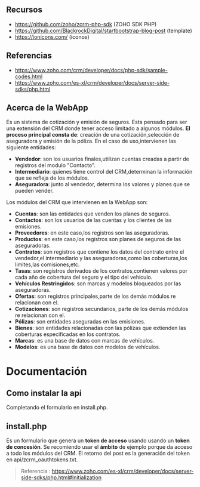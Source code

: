 ## Recursos

- https://github.com/zoho/zcrm-php-sdk (ZOHO SDK PHP)
- https://github.com/BlackrockDigital/startbootstrap-blog-post (template)
- https://ionicons.com/ (iconos)

## Referencias

- https://www.zoho.com/crm/developer/docs/php-sdk/sample-codes.html
- https://www.zoho.com/es-xl/crm/developer/docs/server-side-sdks/php.html

## Acerca de la WebApp

Es un sistema de cotización y emisión de seguros. Esta pensado para ser una extensión del CRM donde tener acceso limitado a algunos módulos. **El proceso principal consta de**: creación de una cotización,selección de aseguradora y emisión de la póliza. En el caso de uso,intervienen las siguiente entidades:

- **Vendedor**: son los usuarios finales,utilizan cuentas creadas a partir de registros del modulo "Contacto".
- **Intermediario**: quienes tiene control del CRM,determinan la información que se refleja de los módulos.
- **Aseguradora**: junto al vendedor, determina los valores y planes que se pueden vender.

Los módulos del CRM que intervienen en la WebApp son:

- **Cuentas**: son las entidades que venden los planes de seguros.
- **Contactos**: son los usuarios de las cuentas y los clientes de las emisiones.
- **Proveedores**: en este caso,los registros son las aseguradoras.
- **Productos**: en este caso,los registros son planes de seguros de las aseguradoras.
- **Contratos**: son registros que contiene los datos del contrato entre el vendedor,el intermediario y las aseguradoras,como las coberturas,los limites,las comisiones,etc.
- **Tasas**: son registros derivados de los contratos,contienen valores por cada año de cobertura del seguro y el tipo del vehículo.
- **Vehículos Restringidos**: son marcas y modelos bloqueados por las aseguradoras.
- **Ofertas**: son registros principales,parte de los demás módulos re relacionan con el.
- **Cotizaciones**: son registros secundarios, parte de los demás módulos re relacionan con el.
- **Pólizas**: son entidades aseguradas en las emisiones.
- **Bienes**: son entidades relacionadas con las pólizas que extienden las coberturas especificadas en los contratos.
- **Marcas**: es una base de datos con marcas de vehículos.
- **Modelos**: es una base de datos con modelos de vehículos.

# Documentación
## Como instalar la api

Completando el formulario en install.php.

## install.php

Es un formulario que genera un **token de acceso** usando usando un  **token de concesión**. Se recomiendo usar el **ámbito** de ejemplo porque da acceso a todo los módulos del CRM. El retorno del post es la generación del token en api/zcrm_oauthtokens.txt.

> Referencia : https://www.zoho.com/es-xl/crm/developer/docs/server-side-sdks/php.html#Initialization
